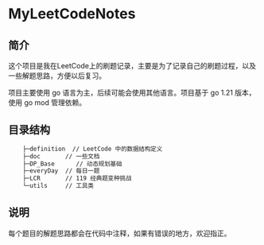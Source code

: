 # MyLeetCodeNotes

## 简介

这个项目是我在LeetCode上的刷题记录，主要是为了记录自己的刷题过程，以及一些解题思路，方便以后复习。

项目主要使用 go 语言为主，后续可能会使用其他语言。项目基于 go 1.21 版本，使用 go mod 管理依赖。

## 目录结构

``` bash 
    ├─definition  // LeetCode 中的数据结构定义
    ├─doc       // 一些文档
    ├─DP_Base      // 动态规划基础
    ├─everyDay  // 每日一题
    ├─LCR       // 119 经典题变种挑战
    └─utils     // 工具类

```

## 说明

每个题目的解题思路都会在代码中注释，如果有错误的地方，欢迎指正。 


